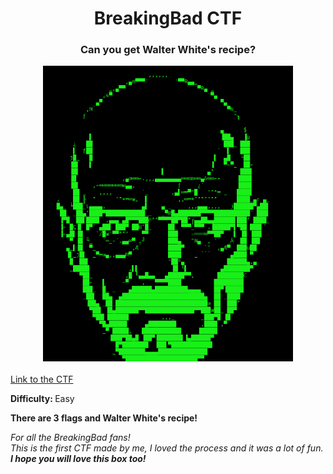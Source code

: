<div align="center">
<h1>BreakingBad CTF</h1>
<h3>Can you get Walter White's recipe?</h3>
<img src="1.png" width="400px">
</div>
<br>
<a href="https://drive.google.com/file/d/1sV8dcL1Gth5fb0WNYUbqSIFtssVeLPVT/view?usp=sharing">Link to the CTF</a>
<p><b>Difficulty: </b> Easy</p>
<p><b>There are 3 flags and Walter White's recipe!</b></p>
<p><i>For all the BreakingBad fans!</br> This is the first CTF made by me, I loved the process and it was a lot of fun.</br><b>I hope you will love this box too!</b></i></p>


